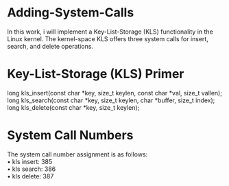 # Adding-System-Calls
In this work, i will implement a Key-List-Storage (KLS) functionality in the Linux kernel. The kernel-space KLS offers three system calls for insert, search, and delete operations.
<br>

# Key-List-Storage (KLS) Primer
long kls_insert(const char *key, size_t keylen, const char *val, size_t vallen);<br>
long kls_search(const char *key, size_t keylen, char *buffer, size_t index);<br>
long kls_delete(const char *key, size_t keylen);<br>

# System Call Numbers
The system call number assignment is as follows:<br>
• kls insert: 385<br>
• kls search: 386<br>
• kls delete: 387<br>

